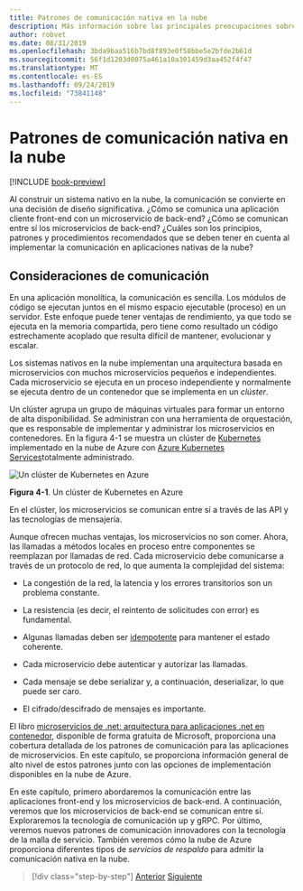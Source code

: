 ```yaml
---
title: Patrones de comunicación nativa en la nube
description: Más información sobre las principales preocupaciones sobre la comunicación de servicios en aplicaciones nativas en la nube
author: robvet
ms.date: 08/31/2019
ms.openlocfilehash: 3bda9baa516b7bd8f893e0f58bbe5e2bfde2b61d
ms.sourcegitcommit: 56f1d1203d0075a461a10a301459d3aa452f4f47
ms.translationtype: MT
ms.contentlocale: es-ES
ms.lasthandoff: 09/24/2019
ms.locfileid: "73841148"
---
```

# <a name="cloud-native-communication-patterns"></a>Patrones de comunicación nativa en la nube

[!INCLUDE [book-preview](../../../includes/book-preview.md)]

Al construir un sistema nativo en la nube, la comunicación se convierte en una decisión de diseño significativa. ¿Cómo se comunica una aplicación cliente front-end con un microservicio de back-end? ¿Cómo se comunican entre sí los microservicios de back-end? ¿Cuáles son los principios, patrones y procedimientos recomendados que se deben tener en cuenta al implementar la comunicación en aplicaciones nativas de la nube?

## <a name="communication-considerations"></a>Consideraciones de comunicación

En una aplicación monolítica, la comunicación es sencilla. Los módulos de código se ejecutan juntos en el mismo espacio ejecutable (proceso) en un servidor. Este enfoque puede tener ventajas de rendimiento, ya que todo se ejecuta en la memoria compartida, pero tiene como resultado un código estrechamente acoplado que resulta difícil de mantener, evolucionar y escalar.

Los sistemas nativos en la nube implementan una arquitectura basada en microservicios con muchos microservicios pequeños e independientes. Cada microservicio se ejecuta en un proceso independiente y normalmente se ejecuta dentro de un contenedor que se implementa en un *clúster*.

Un clúster agrupa un grupo de máquinas virtuales para formar un entorno de alta disponibilidad. Se administran con una herramienta de orquestación, que es responsable de implementar y administrar los microservicios en contenedores. En la figura 4-1 se muestra un clúster de [Kubernetes](https://kubernetes.io) implementado en la nube de Azure con [Azure Kubernetes Services](https://docs.microsoft.com/azure/aks/intro-kubernetes)totalmente administrado.

![Un clúster de Kubernetes en Azure](./media/kubernetes-cluster-in-azure.png)

**Figura 4-1**. Un clúster de Kubernetes en Azure

En el clúster, los microservicios se comunican entre sí a través de las API y las tecnologías de mensajería.

Aunque ofrecen muchas ventajas, los microservicios no son comer. Ahora, las llamadas a métodos locales en proceso entre componentes se reemplazan por llamadas de red. Cada microservicio debe comunicarse a través de un protocolo de red, lo que aumenta la complejidad del sistema:

- La congestión de la red, la latencia y los errores transitorios son un problema constante.

- La resistencia (es decir, el reintento de solicitudes con error) es fundamental.

- Algunas llamadas deben ser [idempotente](https://www.restapitutorial.com/lessons/idempotency.html) para mantener el estado coherente.

- Cada microservicio debe autenticar y autorizar las llamadas.

- Cada mensaje se debe serializar y, a continuación, deserializar, lo que puede ser caro.

- El cifrado/descifrado de mensajes es importante.

El libro [microservicios de .net: arquitectura para aplicaciones .net en contenedor](https://docs.microsoft.com/dotnet/standard/microservices-architecture/), disponible de forma gratuita de Microsoft, proporciona una cobertura detallada de los patrones de comunicación para las aplicaciones de microservicios. En este capítulo, se proporciona información general de alto nivel de estos patrones junto con las opciones de implementación disponibles en la nube de Azure.

En este capítulo, primero abordaremos la comunicación entre las aplicaciones front-end y los microservicios de back-end. A continuación, veremos que los microservicios de back-end se comunican entre sí. Exploraremos la tecnología de comunicación up y gRPC. Por último, veremos nuevos patrones de comunicación innovadores con la tecnología de la malla de servicio. También veremos cómo la nube de Azure proporciona diferentes tipos de *servicios de respaldo* para admitir la comunicación nativa en la nube.

>[!div class="step-by-step"]
>[Anterior](other-deployment-options.md)
>[Siguiente](front-end-communication.md)
